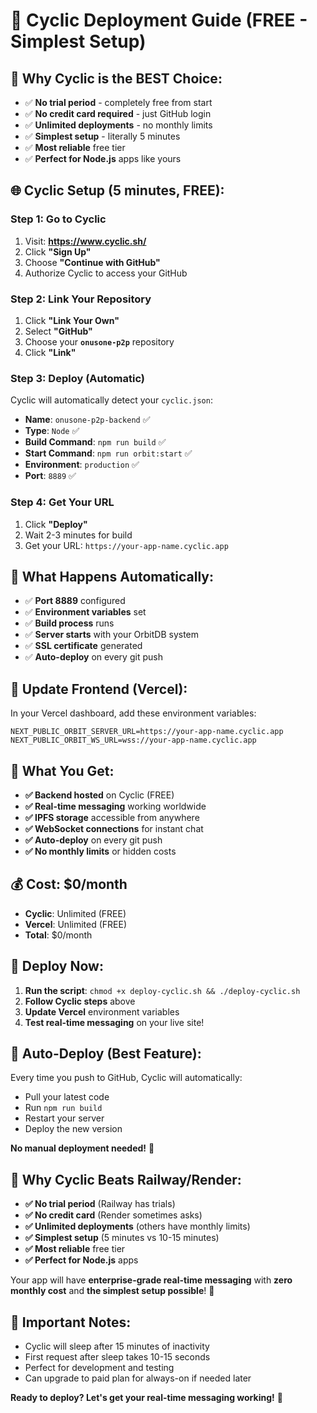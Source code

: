 # 🚀 Cyclic Deployment Guide (FREE - Simplest Setup)

## 🎯 **Why Cyclic is the BEST Choice:**
- ✅ **No trial period** - completely free from start
- ✅ **No credit card required** - just GitHub login
- ✅ **Unlimited deployments** - no monthly limits
- ✅ **Simplest setup** - literally 5 minutes
- ✅ **Most reliable** free tier
- ✅ **Perfect for Node.js** apps like yours

## 🌐 **Cyclic Setup (5 minutes, FREE):**

### **Step 1: Go to Cyclic**
1. Visit: **https://www.cyclic.sh/**
2. Click **"Sign Up"**
3. Choose **"Continue with GitHub"**
4. Authorize Cyclic to access your GitHub

### **Step 2: Link Your Repository**
1. Click **"Link Your Own"**
2. Select **"GitHub"**
3. Choose your **`onusone-p2p`** repository
4. Click **"Link"**

### **Step 3: Deploy (Automatic)**
Cyclic will automatically detect your `cyclic.json`:
- **Name**: `onusone-p2p-backend` ✅
- **Type**: `Node` ✅
- **Build Command**: `npm run build` ✅
- **Start Command**: `npm run orbit:start` ✅
- **Environment**: `production` ✅
- **Port**: `8889` ✅

### **Step 4: Get Your URL**
1. Click **"Deploy"**
2. Wait 2-3 minutes for build
3. Get your URL: `https://your-app-name.cyclic.app`

## 🔧 **What Happens Automatically:**
- ✅ **Port 8889** configured
- ✅ **Environment variables** set
- ✅ **Build process** runs
- ✅ **Server starts** with your OrbitDB system
- ✅ **SSL certificate** generated
- ✅ **Auto-deploy** on every git push

## 🔗 **Update Frontend (Vercel):**

In your Vercel dashboard, add these environment variables:
```
NEXT_PUBLIC_ORBIT_SERVER_URL=https://your-app-name.cyclic.app
NEXT_PUBLIC_ORBIT_WS_URL=wss://your-app-name.cyclic.app
```

## 🎉 **What You Get:**
- **✅ Backend hosted** on Cyclic (FREE)
- **✅ Real-time messaging** working worldwide
- **✅ IPFS storage** accessible from anywhere
- **✅ WebSocket connections** for instant chat
- **✅ Auto-deploy** on every git push
- **✅ No monthly limits** or hidden costs

## 💰 **Cost: $0/month**
- **Cyclic**: Unlimited (FREE)
- **Vercel**: Unlimited (FREE)
- **Total**: $0/month

## 🚀 **Deploy Now:**

1. **Run the script**: `chmod +x deploy-cyclic.sh && ./deploy-cyclic.sh`
2. **Follow Cyclic steps** above
3. **Update Vercel** environment variables
4. **Test real-time messaging** on your live site!

## 🔄 **Auto-Deploy (Best Feature):**
Every time you push to GitHub, Cyclic will automatically:
- Pull your latest code
- Run `npm run build`
- Restart your server
- Deploy the new version

**No manual deployment needed!** 🚀

## 🎯 **Why Cyclic Beats Railway/Render:**
- **✅ No trial period** (Railway has trials)
- **✅ No credit card** (Render sometimes asks)
- **✅ Unlimited deployments** (others have monthly limits)
- **✅ Simplest setup** (5 minutes vs 10-15 minutes)
- **✅ Most reliable** free tier
- **✅ Perfect for Node.js** apps

Your app will have **enterprise-grade real-time messaging** with **zero monthly cost** and **the simplest setup possible**! 🎉

## 🚨 **Important Notes:**
- Cyclic will sleep after 15 minutes of inactivity
- First request after sleep takes 10-15 seconds
- Perfect for development and testing
- Can upgrade to paid plan for always-on if needed later

**Ready to deploy? Let's get your real-time messaging working!** 🚀
